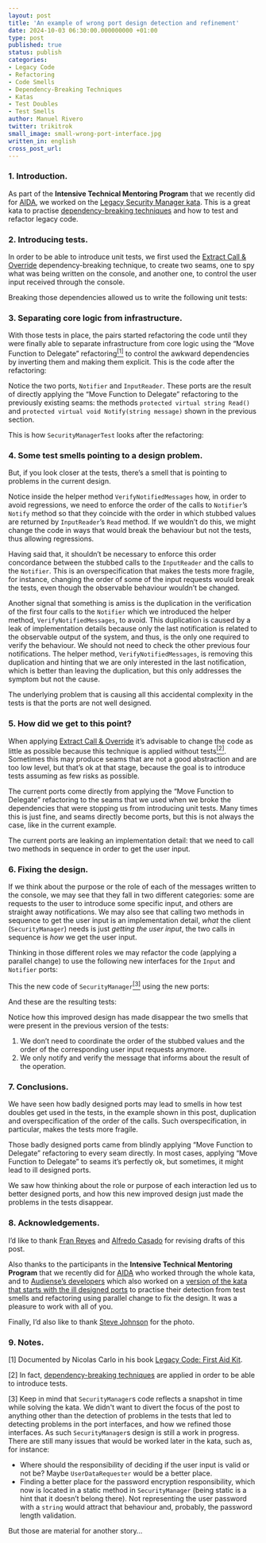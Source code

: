 ```yaml
---
layout: post
title: 'An example of wrong port design detection and refinement'
date: 2024-10-03 06:30:00.000000000 +01:00
type: post
published: true
status: publish
categories:
- Legacy Code
- Refactoring
- Code Smells
- Dependency-Breaking Techniques
- Katas
- Test Doubles
- Test Smells
author: Manuel Rivero
twitter: trikitrok
small_image: small-wrong-port-interface.jpg
written_in: english
cross_post_url: 
---
```


### 1. Introduction.

As part of the **Intensive Technical Mentoring Program** that we recently did for [AIDA](https://www.aidacanarias.com/), we worked on the [Legacy Security Manager kata](https://www.devjoy.com/blog/legacy-code-katas/). This is a great kata to practise [dependency-breaking techniques](https://codesai.com/posts/2024/03/mindmup-breaking-dependencies) and how to test and refactor legacy code.


### 2. Introducing tests.

In order to be able to introduce unit tests, we first used the [Extract Call & Override](https://understandlegacycode.com/blog/quick-way-to-add-tests-when-code-does-side-effects/) dependency-breaking technique, to create two seams, one to spy what was being written on the console, and another one, to control the user input received through the console.

<script src="https://gist.github.com/trikitrok/37339a3878616edd6a7d42ac7aea892e.js"></script>

Breaking those dependencies allowed us to write the following unit tests: 

<script src="https://gist.github.com/trikitrok/7727d9ed56b1b5572a71871b3a8f3dfb.js"></script>

### 3. Separating core logic from infrastructure.

With those tests in place, the pairs started refactoring the code until they were finally able to separate infrastructure from core logic using the “Move Function to Delegate” refactoring<a href="#nota1"><sup>[1]</sup></a> to control the awkward dependencies by inverting them and making them explicit. This is the code after the refactoring:

<script src="https://gist.github.com/trikitrok/5f4a349554abd78ded57ffa56b8e8994.js"></script>


Notice the two ports, `Notifier` and `InputReader`. These ports are the result of directly applying the “Move Function to Delegate” refactoring to the previously existing seams: the methods `protected virtual string Read()` and `protected virtual void Notify(string message)` shown in the previous section.

This is how `SecurityManagerTest` looks after the refactoring:  

<script src="https://gist.github.com/trikitrok/cb89c7a77c63978322227a42ad039c35.js"></script>

### 4. Some test smells pointing to a design problem.

But, if you look closer at the tests, there’s a smell that is pointing to problems in the current design.

Notice inside the helper method `VerifyNotifiedMessages` how, in order to avoid regressions, we need to enforce the order of the calls to `Notifier`’s `Notify` method so that they coincide with the order in which stubbed values are returned by `InputReader`’s `Read` method. If we wouldn’t do this, we might change the code in ways that would break the behaviour but not the tests, thus allowing regressions. 

Having said that, it shouldn’t be necessary to enforce this order concordance between the stubbed calls to the `InputReader` and the calls to the `Notifier`. This is an overspecification that makes the tests more fragile, for instance, changing the order of some of the input requests would break the tests, even though the observable behaviour wouldn’t be changed.

Another signal that something is amiss is the duplication in the verification of the first four calls to the `Notifier` which we introduced the helper method, `VerifyNotifiedMessages`, to avoid. This duplication is caused by a leak of implementation details because only the last notification is related to the observable output of the system, and thus, is the only one required to verify the behaviour. We should not need to check the other previous four notifications. The helper method, `VerifyNotifiedMessages`, is removing this duplication and hinting that we are only interested in the last notification, which is better than leaving the duplication, but this only addresses the symptom but not the cause.


The underlying problem that is causing all this accidental complexity in the tests is that the ports are not well designed. 

### 5. How did we get to this point? 

When applying  [Extract Call & Override](https://understandlegacycode.com/blog/quick-way-to-add-tests-when-code-does-side-effects/) it’s advisable to change the code as little as possible because this technique is applied without tests<a href="#nota2"><sup>[2]</sup></a>. Sometimes this may produce seams that are not a good abstraction and are too low level, but that’s ok at that stage, because the goal is to introduce tests assuming as few risks as possible. 

The current ports come directly from applying the “Move Function to
Delegate” refactoring to the seams that we used when we broke the dependencies that were stopping us from introducing unit tests. Many times this is just fine, and seams directly become ports, but this is not always the case, like in the current example.

The current ports are leaking an implementation detail: that we need to call two methods in sequence in order to get the user input.

### 6. Fixing the design.

If we think about the purpose or the role of each of the messages written to the console, we may see that they fall in two different categories: some are requests to the user to introduce some specific input, and others are straight away notifications. We may also see that calling two methods in sequence to get the user input is an implementation detail, *what* the client (`SecurityManager`) needs is just *getting the user input*, the two calls in sequence is *how* we get the user input. 

Thinking in those different roles we may refactor the code (applying a parallel change) to use the following new interfaces for the `Input` and `Notifier` ports: 

<script src="https://gist.github.com/trikitrok/24fe503e9043a2c20c1a4819bd4b2930.js"></script>

<script src="https://gist.github.com/trikitrok/89bbe763c0656a5bdf4de061280f48b6.js"></script>

This the new code of `SecurityManager`<a href="#nota3"><sup>[3]</sup></a> using the new ports: 

<script src="https://gist.github.com/trikitrok/31525d7bafb41532ec51d6b5cabc56dd.js"></script>

And these are the resulting tests:

<script src="https://gist.github.com/trikitrok/d2ed317df8c68bfdef1187a838118f8a.js"></script>

Notice how this improved design has made disappear the two smells that were present in the previous version of the tests:
1. We don’t need to coordinate the order of the stubbed values and the order of the corresponding user input requests anymore.
2. We only notify and verify the message that informs about the result of the operation.

### 7. Conclusions.

We have seen how badly designed ports may lead to smells in how test doubles get used in the tests, in the example shown in this post, duplication and overspecification of the order of the calls. Such overspecification, in particular, makes the tests more fragile.

Those badly designed ports came from blindly applying “Move Function to
Delegate” refactoring to every seam directly. In most cases, applying “Move Function to
Delegate” to seams it’s perfectly ok, but sometimes, it might lead to ill designed ports. 

We saw how thinking about the role or purpose of each interaction led us to better designed ports, and how this new improved design just made the problems in the tests disappear.

### 8. Acknowledgements.

I’d like to thank [Fran Reyes](https://www.linkedin.com/in/franreyesperdomo/) and [Alfredo Casado](https://www.linkedin.com/in/alfredo-casado/) for revising drafts of this post.

Also thanks to the participants in the **Intensive Technical Mentoring Program** that we recently did for [AIDA](https://www.aidacanarias.com/) who worked through the whole kata,
and to [Audiense’s developers](https://www.audiense.com/about-us/the-team) which also worked on a [version of the kata that starts with the ill designed ports](https://github.com/Codesai/practice_program_ts_audiense/tree/main/13-security-manager) to practise their detection from test smells and refactoring using parallel change to fix the design. It was a pleasure to work with all of you.

Finally, I’d also like to thank [Steve Johnson](https://www.pexels.com/es-es/@steve/) for the photo.

### 9. Notes.

<a name="nota1"></a> [1] Documented by Nicolas Carlo in his book [Legacy Code: First Aid Kit](https://understandlegacycode.com/first-aid-kit/).

<a name="nota2"></a> [2] In fact, [dependency-breaking techniques](https://codesai.com/posts/2024/03/mindmup-breaking-dependencies) are applied in order to be able to introduce tests.

<a name="nota3"></a> [3] Keep in mind that `SecurityManager`s code reflects a snapshot in time while solving the kata. We didn't want to divert the focus of the post to anything other than the detection of problems in the tests that led to detecting problems in the port interfaces, and how we refined those interfaces. As such `SecurityManager`s design is still a work in progress. There are still many issues that would be worked later in the kata, such as, for instance:
* Where should the responsibility of deciding if the user input is valid or not be? Maybe  `UserDataRequester` would be a better place.
* Finding a better place for the password encryption responsibility, which now is located in a static method in `SecurityManager` (being static is a hint that it doesn’t belong there). Not representing the user password with a `string` would attract that behaviour and, probably, the password length validation. 

But those are material for another story…

